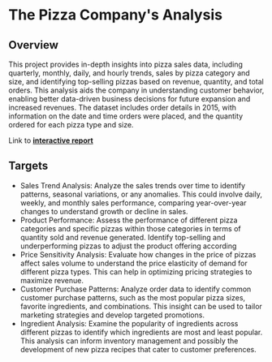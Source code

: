 # The Pizza Company's Analysis

## Overview
This project provides in-depth insights into pizza sales data, including quarterly, monthly, daily, and hourly trends, sales by pizza category and size, and identifying top-selling pizzas based on revenue, quantity, and total orders. This analysis aids the company in understanding customer behavior, enabling better data-driven business decisions for future expansion and increased revenues. The dataset includes order details in 2015, with information on the date and time orders were placed, and the quantity ordered for each pizza type and size.

Link to **[interactive report](https://app.powerbi.com/view?r=eyJrIjoiMmQyNDIzZTMtNGQxNS00NWQ3LTlkZTMtMGEyNTRmM2M3OTM4IiwidCI6IjY0YzI0OGM4LTY1MjgtNDIzZC04MGE1LWM4MjgwYzM3YzAxMyJ9)**

## Targets
- Sales Trend Analysis: Analyze the sales trends over time to identify patterns, seasonal variations, or any anomalies. This could involve daily, weekly, and monthly sales performance, comparing year-over-year changes to understand growth or decline in sales.
- Product Performance: Assess the performance of different pizza categories and specific pizzas within those categories in terms of quantity sold and revenue generated. Identify top-selling and underperforming pizzas to adjust the product offering according
- Price Sensitivity Analysis: Evaluate how changes in the price of pizzas affect sales volume to understand the price elasticity of demand for different pizza types. This can help in optimizing pricing strategies to maximize revenue.
- Customer Purchase Patterns: Analyze order data to identify common customer purchase patterns, such as the most popular pizza sizes, favorite ingredients, and combinations. This insight can be used to tailor marketing strategies and develop targeted promotions.
- Ingredient Analysis: Examine the popularity of ingredients across different pizzas to identify which ingredients are most and least popular. This analysis can inform inventory management and possibly the development of new pizza recipes that cater to customer preferences.
